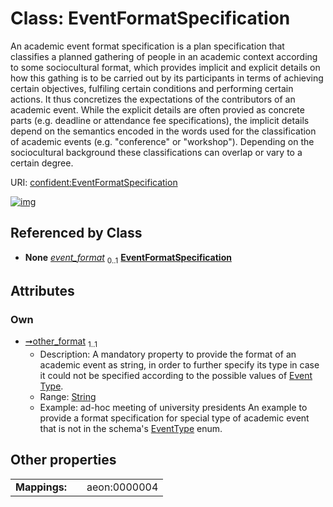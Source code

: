 
# Class: EventFormatSpecification


An academic event format specification is a plan specification that classifies a planned gathering of people in an academic context according to some sociocultural format, which provides implicit and explicit details on how this gathing is to be carried out by its participants in terms of achieving certain objectives, fulfiling certain conditions and performing certain actions. It thus concretizes the expectations of the contributors of an academic event. While the explicit details are often provied as concrete parts (e.g. deadline or attendance fee specifications), the implicit details depend on the semantics encoded in the words used for the classification of academic events (e.g. "conference" or "workshop"). Depending on the sociocultural background these classifications can overlap or vary to a certain degree.

URI: [confident:EventFormatSpecification](https://raw.githubusercontent.com/TIBHannover/ConfIDent_schema/main/src/linkml/confident_schema.yaml#EventFormatSpecification)


[![img](https://yuml.me/diagram/nofunky;dir:TB/class/[EventFormatSpecification&#124;other_format:string])](https://yuml.me/diagram/nofunky;dir:TB/class/[EventFormatSpecification&#124;other_format:string])

## Referenced by Class

 *  **None** *[event_format](event_format.md)*  <sub>0..1</sub>  **[EventFormatSpecification](EventFormatSpecification.md)**

## Attributes


### Own

 * [➞other_format](eventFormatSpecification__other_format.md)  <sub>1..1</sub>
     * Description: A mandatory property to provide the format of an academic event as string, in order to further specify its type in case it could not be specified according to the possible values of [Event Type](EventType.md).
     * Range: [String](types/String.md)
     * Example: ad-hoc meeting of university presidents An example to provide a format specification for special type of academic event that is not in the schema's [EventType](EventType) enum.

## Other properties

|  |  |  |
| --- | --- | --- |
| **Mappings:** | | aeon:0000004 |

